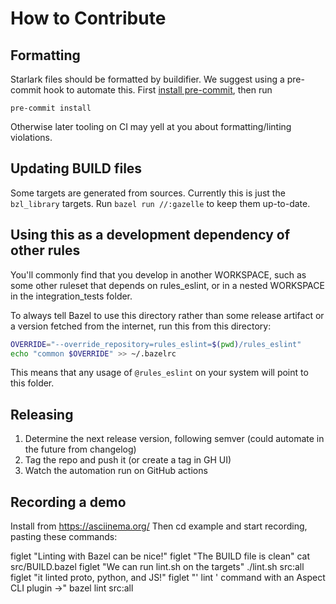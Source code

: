 # How to Contribute

## Formatting

Starlark files should be formatted by buildifier.
We suggest using a pre-commit hook to automate this.
First [install pre-commit](https://pre-commit.com/#installation),
then run

```shell
pre-commit install
```

Otherwise later tooling on CI may yell at you about formatting/linting violations.

## Updating BUILD files

Some targets are generated from sources.
Currently this is just the `bzl_library` targets.
Run `bazel run //:gazelle` to keep them up-to-date.

## Using this as a development dependency of other rules

You'll commonly find that you develop in another WORKSPACE, such as
some other ruleset that depends on rules_eslint, or in a nested
WORKSPACE in the integration_tests folder.

To always tell Bazel to use this directory rather than some release
artifact or a version fetched from the internet, run this from this
directory:

```sh
OVERRIDE="--override_repository=rules_eslint=$(pwd)/rules_eslint"
echo "common $OVERRIDE" >> ~/.bazelrc
```

This means that any usage of `@rules_eslint` on your system will point to this folder.

## Releasing

1. Determine the next release version, following semver (could automate in the future from changelog)
1. Tag the repo and push it (or create a tag in GH UI)
1. Watch the automation run on GitHub actions

## Recording a demo
Install from https://asciinema.org/
Then cd example and start recording, pasting these commands:

figlet "Linting with Bazel can be nice!"
figlet "The BUILD file is clean"
cat src/BUILD.bazel
figlet "We can run lint.sh on the targets"
./lint.sh src:all
figlet "it linted proto, python, and JS!"
figlet "' lint ' command with an Aspect CLI plugin ->"
bazel lint src:all
